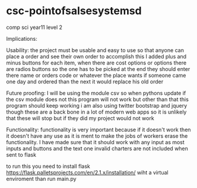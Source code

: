 # csc-pointofsalsesystemsd
comp sci year11 level 2

Implications:
	
	
Usability: the project must be usable and easy to use so that anyone can place a order 
  and see their own order to accomplish this I added plus and minus buttons for each item, 
  when there are cost options or options there are radios buttons so the one has to be picked 
  at the end they should enter there name or orders code or whatever the place wants if someone 
  came one day and ordered than the next it would replace his old order     
	
Future proofing: I will be using the module csv so when pythons update if the csv module 
  does not this program will not work but other than that this program should keep working i am 
  also using twitter bootstrap and jquery though these are a back bone in a lot of modern web apps 
  so it is unlikely that these will stop but if they did my project would not work    
	
Functionality: functionality is very important because if it doesn't work then it doesn't have any
  use as it is ment to make the jobs of workers erase the functionality. I have made sure that it 
  should work with any input as most inputs and buttons and the text one invalid charters are not 
  included when sent to flask
  
to run this you need to install flask https://flask.palletsprojects.com/en/2.1.x/installation/ wiht a virtual enviroment 
than run main.py
